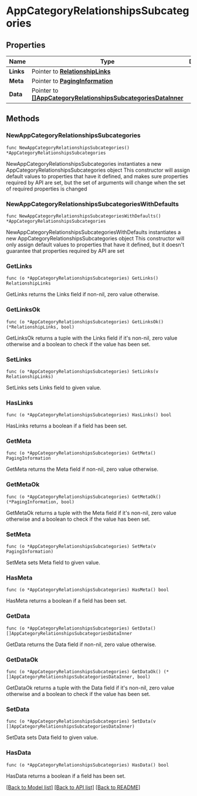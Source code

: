 # AppCategoryRelationshipsSubcategories

## Properties

Name | Type | Description | Notes
------------ | ------------- | ------------- | -------------
**Links** | Pointer to [**RelationshipLinks**](RelationshipLinks.md) |  | [optional] 
**Meta** | Pointer to [**PagingInformation**](PagingInformation.md) |  | [optional] 
**Data** | Pointer to [**[]AppCategoryRelationshipsSubcategoriesDataInner**](AppCategoryRelationshipsSubcategoriesDataInner.md) |  | [optional] 

## Methods

### NewAppCategoryRelationshipsSubcategories

`func NewAppCategoryRelationshipsSubcategories() *AppCategoryRelationshipsSubcategories`

NewAppCategoryRelationshipsSubcategories instantiates a new AppCategoryRelationshipsSubcategories object
This constructor will assign default values to properties that have it defined,
and makes sure properties required by API are set, but the set of arguments
will change when the set of required properties is changed

### NewAppCategoryRelationshipsSubcategoriesWithDefaults

`func NewAppCategoryRelationshipsSubcategoriesWithDefaults() *AppCategoryRelationshipsSubcategories`

NewAppCategoryRelationshipsSubcategoriesWithDefaults instantiates a new AppCategoryRelationshipsSubcategories object
This constructor will only assign default values to properties that have it defined,
but it doesn't guarantee that properties required by API are set

### GetLinks

`func (o *AppCategoryRelationshipsSubcategories) GetLinks() RelationshipLinks`

GetLinks returns the Links field if non-nil, zero value otherwise.

### GetLinksOk

`func (o *AppCategoryRelationshipsSubcategories) GetLinksOk() (*RelationshipLinks, bool)`

GetLinksOk returns a tuple with the Links field if it's non-nil, zero value otherwise
and a boolean to check if the value has been set.

### SetLinks

`func (o *AppCategoryRelationshipsSubcategories) SetLinks(v RelationshipLinks)`

SetLinks sets Links field to given value.

### HasLinks

`func (o *AppCategoryRelationshipsSubcategories) HasLinks() bool`

HasLinks returns a boolean if a field has been set.

### GetMeta

`func (o *AppCategoryRelationshipsSubcategories) GetMeta() PagingInformation`

GetMeta returns the Meta field if non-nil, zero value otherwise.

### GetMetaOk

`func (o *AppCategoryRelationshipsSubcategories) GetMetaOk() (*PagingInformation, bool)`

GetMetaOk returns a tuple with the Meta field if it's non-nil, zero value otherwise
and a boolean to check if the value has been set.

### SetMeta

`func (o *AppCategoryRelationshipsSubcategories) SetMeta(v PagingInformation)`

SetMeta sets Meta field to given value.

### HasMeta

`func (o *AppCategoryRelationshipsSubcategories) HasMeta() bool`

HasMeta returns a boolean if a field has been set.

### GetData

`func (o *AppCategoryRelationshipsSubcategories) GetData() []AppCategoryRelationshipsSubcategoriesDataInner`

GetData returns the Data field if non-nil, zero value otherwise.

### GetDataOk

`func (o *AppCategoryRelationshipsSubcategories) GetDataOk() (*[]AppCategoryRelationshipsSubcategoriesDataInner, bool)`

GetDataOk returns a tuple with the Data field if it's non-nil, zero value otherwise
and a boolean to check if the value has been set.

### SetData

`func (o *AppCategoryRelationshipsSubcategories) SetData(v []AppCategoryRelationshipsSubcategoriesDataInner)`

SetData sets Data field to given value.

### HasData

`func (o *AppCategoryRelationshipsSubcategories) HasData() bool`

HasData returns a boolean if a field has been set.


[[Back to Model list]](../README.md#documentation-for-models) [[Back to API list]](../README.md#documentation-for-api-endpoints) [[Back to README]](../README.md)


